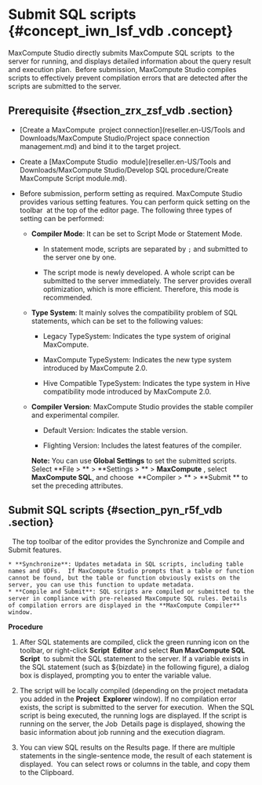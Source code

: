 # Submit SQL scripts {#concept_iwn_lsf_vdb .concept}

MaxCompute Studio directly submits MaxCompute SQL scripts  to the server for running, and displays detailed information about the query result and execution plan.  Before submission, MaxCompute Studio compiles scripts to effectively prevent compilation errors that are detected after the scripts are submitted to the server.

## Prerequisite {#section_zrx_zsf_vdb .section}

-   [Create a MaxCompute  project connection](reseller.en-US/Tools and Downloads/MaxCompute Studio/Project space connection management.md) and bind it to the target project.

-   Create a [MaxCompute Studio  module](reseller.en-US/Tools and Downloads/MaxCompute Studio/Develop SQL procedure/Create MaxCompute Script module.md).

-   Before submission, perform setting as required. MaxCompute Studio provides various setting features. You can perform quick setting on the toolbar  at the top of the editor page. The following three types of setting can be performed:

    -   **Compiler Mode**: It can be set to Script Mode or Statement Mode.

        -   In statement mode, scripts are separated by `;` and submitted to the server one by one.

        -   The script mode is newly developed. A whole script can be submitted to the server immediately. The server provides overall optimization, which is more efficient. Therefore, this mode is recommended.

    -   **Type System**: It mainly solves the compatibility problem of SQL statements, which can be set to the following values:

        -   Legacy TypeSystem: Indicates the type system of original MaxCompute.

        -   MaxCompute TypeSystem: Indicates the new type system introduced by MaxCompute 2.0.

        -   Hive Compatible TypeSystem: Indicates the type system in Hive compatibility mode introduced by MaxCompute 2.0.

    -   **Compiler Version**: MaxCompute Studio provides the stable compiler and experimental compiler.

        -   Default Version: Indicates the stable version.

        -   Flighting Version: Includes the latest features of the compiler.

        **Note:** You can use **Global Settings** to set the submitted scripts. Select **File \> ** \> **Settings \> ** \> **MaxCompute** , select **MaxCompute SQL**, and choose  **Compiler \> ** \> **Submit ** to set the preceding attributes.


## Submit SQL scripts {#section_pyn_r5f_vdb .section}

  The top toolbar of the editor provides the Synchronize and Compile and Submit features.

```
* **Synchronize**: Updates metadata in SQL scripts, including table names and UDFs.  If MaxCompute Studio prompts that a table or function cannot be found, but the table or function obviously exists on the server, you can use this function to update metadata.
* **Compile and Submit**: SQL scripts are compiled or submitted to the server in compliance with pre-released MaxCompute SQL rules. Details of compilation errors are displayed in the **MaxCompute Compiler** window.
```

**Procedure**

1.  After SQL statements are compiled, click the green running icon on the toolbar, or right-click **Script  Editor** and select **Run MaxCompute SQL Script**  to submit the SQL statement to the server. If a variable exists in the SQL statement \(such as $\{bizdate\} in the following figure\), a dialog box is displayed, prompting you to enter the variable value.

2.  The script will be locally compiled \(depending on the project metadata you added in the **Project  Explorer** window\). If no compilation error exists, the script is submitted to the server for execution.  When the SQL script is being executed, the running logs are displayed. If the script is running on the server, the Job  Details page is displayed, showing the basic information about job running and the execution diagram.

3.  You can view SQL results on the Results page. If there are multiple statements in the single-sentence mode, the result of each statement is displayed.  You can select rows or columns in the table, and copy them to the Clipboard.


